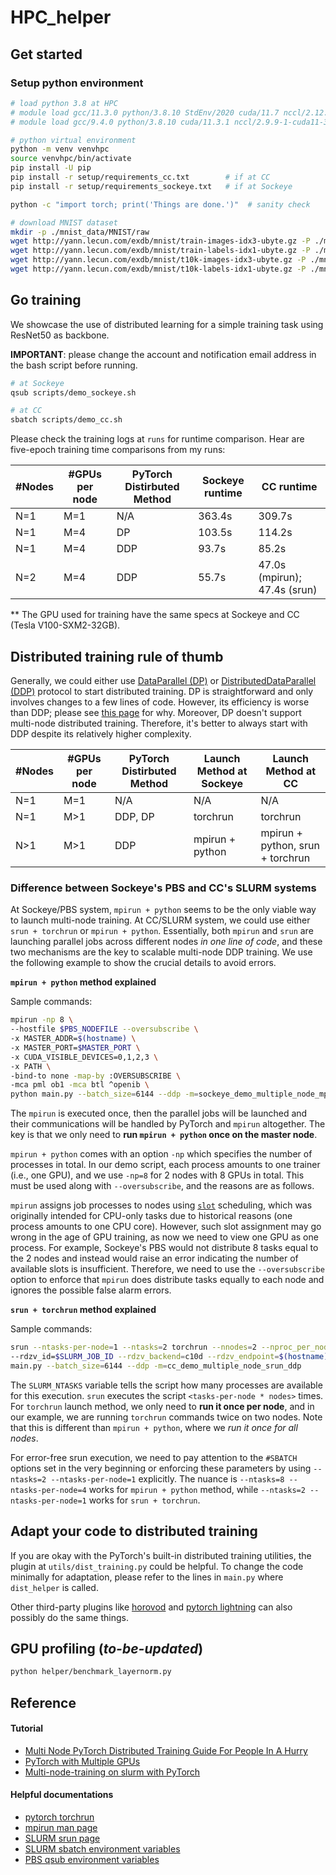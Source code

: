 # HPC_helper

## Get started
### Setup python environment
```bash
# load python 3.8 at HPC
# module load gcc/11.3.0 python/3.8.10 StdEnv/2020 cuda/11.7 nccl/2.12.12 # CC
# module load gcc/9.4.0 python/3.8.10 cuda/11.3.1 nccl/2.9.9-1-cuda11-3 # Sockeye

# python virtual environment
python -m venv venvhpc
source venvhpc/bin/activate
pip install -U pip
pip install -r setup/requirements_cc.txt        # if at CC
pip install -r setup/requirements_sockeye.txt   # if at Sockeye

python -c "import torch; print('Things are done.')"  # sanity check

# download MNIST dataset
mkdir -p ./mnist_data/MNIST/raw
wget http://yann.lecun.com/exdb/mnist/train-images-idx3-ubyte.gz -P ./mnist_data/MNIST/raw
wget http://yann.lecun.com/exdb/mnist/train-labels-idx1-ubyte.gz -P ./mnist_data/MNIST/raw
wget http://yann.lecun.com/exdb/mnist/t10k-images-idx3-ubyte.gz -P ./mnist_data/MNIST/raw
wget http://yann.lecun.com/exdb/mnist/t10k-labels-idx1-ubyte.gz -P ./mnist_data/MNIST/raw
```
## Go training
We showcase the use of distributed learning for a simple training task using ResNet50 as backbone.

**IMPORTANT**: please change the account and notification email address in the bash script before running.

```bash
# at Sockeye
qsub scripts/demo_sockeye.sh

# at CC
sbatch scripts/demo_cc.sh
```
Please check the training logs at `runs` for runtime comparison. Hear are five-epoch training time comparisons from my runs:

| #Nodes | #GPUs per node | PyTorch Distirbuted Method | Sockeye runtime | CC runtime                   |
| ------ | -------------- | -------------------------- | --------------- | ---------------------------- |
| N=1    | M=1            | N/A                        | 363.4s          | 309.7s                       |
| N=1    | M=4            | DP                         | 103.5s          | 114.2s                       |
| N=1    | M=4            | DDP                        | 93.7s           | 85.2s                        |
| N=2    | M=4            | DDP                        | 55.7s           | 47.0s (mpirun); 47.4s (srun) |

** The GPU used for training have the same specs at Sockeye and CC (Tesla V100-SXM2-32GB).

## Distributed training rule of thumb

Generally, we could either use [DataParallel (DP)](https://pytorch.org/docs/stable/generated/torch.nn.DataParallel.html) or [DistributedDataParallel (DDP)](https://pytorch.org/docs/stable/generated/torch.nn.parallel.DistributedDataParallel.html) protocol to start distributed training. DP is straightforward and only involves changes to a few lines of code. However, its efficiency is worse than DDP; please see [this page](https://pytorch.org/docs/stable/notes/cuda.html#use-nn-parallel-distributeddataparallel-instead-of-multiprocessing-or-nn-dataparallel) for why. Moreover, DP doesn't support multi-node distributed training. Therefore, it's better to always start with DDP despite its relatively higher complexity.


| #Nodes | #GPUs per node | PyTorch Distirbuted Method | Launch Method at Sockeye | Launch Method at CC |
|--------|----------------|----------------------------|---------------------------|----------------------|
| N=1    | M=1            | N/A                        | N/A                       | N/A                  |
| N=1    | M>1            | DDP, DP                    | torchrun                  | torchrun             |
| N>1    | M>1            | DDP                        | mpirun + python           | mpirun + python, srun + torchrun   |


### Difference between Sockeye's PBS and CC's SLURM systems
At Sockeye/PBS system, `mpirun + python` seems to be the only viable way to launch multi-node training. At CC/SLURM system, we could use either `srun + torchrun` or `mpirun + python`. Essentially, both `mpirun` and `srun` are launching parallel jobs across different nodes *in one line of code*, and these two mechanisms are the key to scalable multi-node DDP training. We use the following example to show the crucial details to avoid errors.

**`mpirun + python` method explained**

Sample commands:
```bash
mpirun -np 8 \
--hostfile $PBS_NODEFILE --oversubscribe \
-x MASTER_ADDR=$(hostname) \
-x MASTER_PORT=$MASTER_PORT \
-x CUDA_VISIBLE_DEVICES=0,1,2,3 \
-x PATH \
-bind-to none -map-by :OVERSUBSCRIBE \
-mca pml ob1 -mca btl ^openib \
python main.py --batch_size=6144 --ddp -m=sockeye_demo_multiple_node_mpi_ddp
```
The `mpirun` is executed once, then the parallel jobs will be launched and their communications will be handled by PyTorch and `mpirun` altogether. The key is that we only need to **run `mpirun + python`  once on the master node**.

 `mpirun + python` comes with an option `-np` which specifies the number of processes in total. In our demo script, each process amounts to one trainer (i.e., one GPU), and we use `-np=8` for 2 nodes with 8 GPUs in total. This must be used along with `--oversubscribe`, and the reasons are as follows.

`mpirun` assigns job processes to nodes using [`slot`](https://www.open-mpi.org/doc/v4.0/man1/mpirun.1.php#sect3) scheduling, which was originally intended for CPU-only tasks due to historical reasons (one process amounts to one CPU core). However, such slot assignment may go wrong in the age of GPU training, as now we need to view one GPU as one process. For example, Sockeye's PBS would not distribute 8 tasks equal to the 2 nodes and instead would raise an error indicating the number of available slots is insufficient. Therefore, we need to use the `--oversubscribe` option to enforce that `mpirun` does distribute tasks equally to each node and ignores the possible false alarm errors.



**`srun + torchrun` method explained**

Sample commands:

```bash
srun --ntasks-per-node=1 --ntasks=2 torchrun --nnodes=2 --nproc_per_node=4 \
--rdzv_id=$SLURM_JOB_ID --rdzv_backend=c10d --rdzv_endpoint=$(hostname):$MASTER_PORT \
main.py --batch_size=6144 --ddp -m=cc_demo_multiple_node_srun_ddp
```

The `SLURM_NTASKS` variable tells the script how many processes are available for this execution. `srun` executes the script `<tasks-per-node * nodes>` times. For `torchrun` launch method, we only need to **run it once per node**, and in our example, we are running `torchrun` commands twice on two nodes. Note that this is different than `mpirun + python`, where we *run it once for all nodes*.

For error-free srun execution, we need to pay attention to the `#SBATCH` options set in the very beginning or enforcing these parameters by using `--ntasks=2 --ntasks-per-node=1` explicitly. The nuance is `--ntasks=8 --ntasks-per-node=4` works for `mpirun + python` method, while `--ntasks=2 --ntasks-per-node=1` works for `srun + torchrun`.

## Adapt your code to distributed training
If you are okay with the PyTorch's built-in distributed training utilities, the plugin at `utils/dist_training.py` could be helpful. To change the code minimally for adaptation, please refer to the lines in `main.py` where `dist_helper` is called. 

Other third-party plugins like [horovod](https://horovod.ai/) and [pytorch lightning](https://www.pytorchlightning.ai/) can also possibly do the same things.


## GPU profiling (*to-be-updated*)
```bash
python helper/benchmark_layernorm.py
```

## Reference
#### Tutorial
* [Multi Node PyTorch Distributed Training Guide For People In A Hurry](https://lambdalabs.com/blog/multi-node-pytorch-distributed-training-guide)
* [PyTorch with Multiple GPUs](https://docs.alliancecan.ca/wiki/PyTorch#PyTorch_with_Multiple_GPUs)
* [Multi-node-training on slurm with PyTorch](https://gist.github.com/TengdaHan/1dd10d335c7ca6f13810fff41e809904)

#### Helpful documentations
* [pytorch torchrun](https://pytorch.org/docs/stable/elastic/run.html)
* [mpirun man page](https://www.open-mpi.org/doc/v4.0/man1/mpirun.1.php)
* [SLURM srun page](https://slurm.schedmd.com/srun.html)
* [SLURM sbatch environment variables](https://slurm.schedmd.com/sbatch.html#SECTION_OUTPUT-ENVIRONMENT-VARIABLES)
* [PBS qsub environment variables](https://opus.nci.org.au/display/Help/Useful+PBS+Environment+Variables)